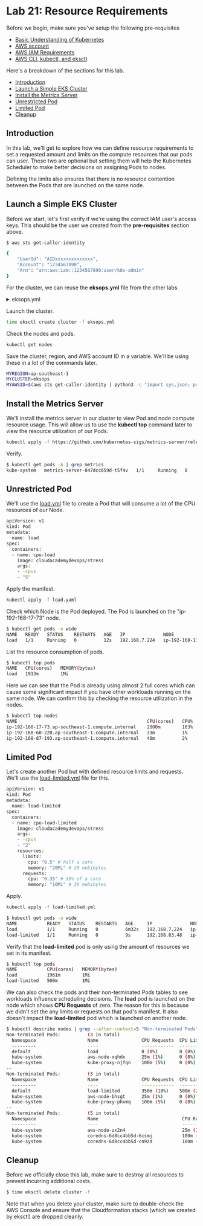 # Lab 21: Resource Requirements


Before we begin, make sure you've setup the following pre-requisites

- [Basic Understanding of Kubernetes](../README.md#kubernetes)
- [AWS account](../pages/01-Pre-requisites/labs-optional-tools/README.md#create-an-aws-account)
- [AWS IAM Requirements](../pages/01-Pre-requisites/labs-optional-tools/01-AWS-IAM-requirements.md)
- [AWS CLI, kubectl, and eksctl](../pages/01-Pre-requisites/labs-kubernetes-pre-requisites/README.md#install-cli-tools) 

Here's a breakdown of the sections for this lab.


- [Introduction](#introduction)
- [Launch a Simple EKS Cluster](#launch-a-simple-eks-cluster)
- [Install the Metrics Server](#install-the-metrics-server)
- [Unrestricted Pod](#unrestricted-pod)
- [Limited Pod](#limited-pod)
- [Cleanup](#cleanup)


## Introduction

In this lab, we'll get to explore how we can define resource requirements to set a requested amount and limits on the compute resources that our pods can user. These two are optional but setting them will help the Kubernetes Scheduler to make better decisions on assigning Pods to nodes. 

Defining the limits also ensures that there is no resource contention between the Pods that are launched on the same node.

## Launch a Simple EKS Cluster

Before we start, let's first verify if we're using the correct IAM user's access keys. This should be the user we created from the **pre-requisites** section above.

```bash
$ aws sts get-caller-identity 
```
```bash
{
    "UserId": "AIDxxxxxxxxxxxxxx",
    "Account": "1234567890",
    "Arn": "arn:aws:iam::1234567890:user/k8s-admin"
} 
```

For the cluster, we can reuse the **eksops.yml** file from the other labs.

<details><summary> eksops.yml </summary>
 
```bash
apiVersion: eksctl.io/v1alpha5
# apiVersion: client.authentication.k8s.io/v1beta1
kind: ClusterConfig

metadata:
    version: "1.23"
    name: eksops
    region: ap-southeast-1 
nodeGroups:
    -   name: ng-dover
        instanceType: t3.large
        minSize: 1
        maxSize: 5
        desiredCapacity: 1
        ssh: 
            publicKeyName: "k8s-kp"
```
 
</details>

Launch the cluster.

```bash
time eksctl create cluster -f eksops.yml 
```

Check the nodes and pods.

```bash
kubectl get nodes 
```

Save the cluster, region, and AWS account ID in a variable. We'll be using these in a lot of the commands later.

```bash
MYREGION=ap-southeast-1
MYCLUSTER=eksops 
MYAWSID=$(aws sts get-caller-identity | python3 -c "import sys,json; print (json.load(sys.stdin)['Account'])")
```

## Install the Metrics Server 

We'll install the metrics server in our cluster to view Pod and node compute resource usage. This will allow us to use the **kubectl top** command later to view the resource utilization of our Pods.

```bash
kubectl apply -f https://github.com/kubernetes-sigs/metrics-server/releases/download/v0.6.1/components.yaml 
```

Verify.

```bash
$ kubectl get pods -A | grep metrics
kube-system   metrics-server-847dcc659d-t5f4v   1/1     Running   0          18m 
```

## Unrestricted Pod 

We'll use the [load.yml](load.yml) file to create a Pod that will consume a lot of the CPU resources of our Node.

```bash
apiVersion: v1
kind: Pod
metadata:
  name: load
spec:
  containers:
  - name: cpu-load
    image: cloudacademydevops/stress
    args:
    - -cpus
    - "5"
```

Apply the manifest.

```bash
kubectl apply -f load.yaml 
```

Check which Node is the Pod deployed. The Pod is launched on the "ip-192-168-17-73" node.

```bash
$ kubectl get pods -o wide
NAME   READY   STATUS    RESTARTS   AGE   IP              NODE                                               NOMINATED NODE   READINESS GATES
load   1/1     Running   0          12s   192.168.7.224   ip-192-168-17-73.ap-southeast-1.compute.internal   <none>           <none> 
```

List the resource consumption of pods.

```bash
$ kubectl top pods
NAME   CPU(cores)   MEMORY(bytes)
load   1913m        1Mi 
```

Here we can see that the Pod is already using almost 2 full cores which can cause some significant impact if you have other workloads running on the same node. We can confirm this by checking the resource utilization in the nodes.

```bash
$ kubectl top nodes
NAME                                                CPU(cores)   CPU%   MEMORY(bytes)   MEMORY%
ip-192-168-17-73.ap-southeast-1.compute.internal    2000m        103%   559Mi           7%
ip-192-168-60-220.ap-southeast-1.compute.internal   33m          1%     546Mi           7%
ip-192-168-87-193.ap-southeast-1.compute.internal   40m          2%     605Mi           8%
```

## Limited Pod

Let's create another Pod but with defined resource limits and requests. We'll use the [load-limited.yml](./load-limited.yml) file for this.

```bash
apiVersion: v1
kind: Pod
metadata:
  name: load-limited
spec:
  containers:
  - name: cpu-load-limited
    image: cloudacademydevops/stress
    args:
    - -cpus
    - "2"
    resources:
      limits:
        cpu: "0.5" # half a core
        memory: "20Mi" # 20 mebibytes 
      requests:
        cpu: "0.35" # 35% of a core
        memory: "10Mi" # 20 mebibytes 
```

Apply.

```bash
kubectl apply -f load-limited.yml 
```
```bash
$ kubectl get pods -o wide
NAME           READY   STATUS    RESTARTS   AGE     IP              NODE                                                NOMINATED NODE   READINESS GATES
load           1/1     Running   0          6m32s   192.168.7.224   ip-192-168-17-73.ap-southeast-1.compute.internal    <none>           <none>
load-limited   1/1     Running   0          9s      192.168.63.48   ip-192-168-60-220.ap-southeast-1.compute.internal   <none>           <none> 
```

Verify that the **load-limited** pod is only using the amount of resources we set in its manifest.

```bash
$ kubectl top pods
NAME           CPU(cores)   MEMORY(bytes)
load           1961m        1Mi
load-limited   500m         1Mi 
```

We can also check the pods and their non-terminated Pods tables to see workloads influence scheduling decisions. The **load** pod is launched on the node which shows **CPU Requests** of zero. The reason for this is because we didn't set the any limits or requests on that pod's manifest. It also doesn't impact the **load-limited** pod which is launched on another node.

```bash
$ kubectl describe nodes | grep --after-context=5 "Non-terminated Pods"
Non-terminated Pods:          (3 in total)
  Namespace                   Name                CPU Requests  CPU Limits  Memory Requests  Memory Limits  Age
  ---------                   ----                ------------  ----------  ---------------  -------------  ---
  default                     load                0 (0%)        0 (0%)      0 (0%)           0 (0%)         7m33s
  kube-system                 aws-node-xqhdx      25m (1%)      0 (0%)      0 (0%)           0 (0%)         93m
  kube-system                 kube-proxy-njfqn    100m (5%)     0 (0%)      0 (0%)           0 (0%)         93m
--
Non-terminated Pods:          (3 in total)
  Namespace                   Name                CPU Requests  CPU Limits  Memory Requests  Memory Limits  Age
  ---------                   ----                ------------  ----------  ---------------  -------------  ---
  default                     load-limited        350m (18%)    500m (25%)  10Mi (0%)        20Mi (0%)      70s
  kube-system                 aws-node-bhsgt      25m (1%)      0 (0%)      0 (0%)           0 (0%)         93m
  kube-system                 kube-proxy-phxmq    100m (5%)     0 (0%)      0 (0%)           0 (0%)         93m
--
Non-terminated Pods:          (5 in total)
  Namespace                   Name                               CPU Requests  CPU Limits  Memory Requests  Memory Limits  Age
  ---------                   ----                               ------------  ----------  ---------------  -------------  ---
  kube-system                 aws-node-zx2n4                     25m (1%)      0 (0%)      0 (0%)           0 (0%)         93m
  kube-system                 coredns-6d8cc4bb5d-6csmj           100m (5%)     0 (0%)      70Mi (0%)        170Mi (2%)     103m
  kube-system                 coredns-6d8cc4bb5d-cn9zd           100m (5%)     0 (0%)      70Mi (0%)        170Mi (2%)     103m 
```

## Cleanup 

Before we officially close this lab, make sure to destroy all resources to prevent incurring additional costs.

```bash
$ time eksctl delete cluster -f  
```

Note that when you delete your cluster, make sure to double-check the AWS Console and ensure that the Cloudformation stacks (which we created by eksctl) are dropped cleanly.